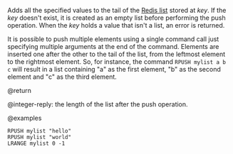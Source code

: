 Adds all the specified values to the tail of the [Redis list](/docs/data-types/lists) stored at _key_.
If the _key_ doesn't exist, it is created as an empty list before performing the push
operation.
When the _key_ holds a value that isn't a list, an error is returned.

It is possible to push multiple elements using a single command call just specifying multiple arguments at the end of the command.
Elements are inserted one after the other to the tail of the list, from the leftmost element to the rightmost element.
So, for instance, the command `RPUSH mylist a b c` will result in a list containing "a" as the first element, "b" as the second element and "c" as the third element.

@return

@integer-reply: the length of the list after the push operation.

@examples

```cli
RPUSH mylist "hello"
RPUSH mylist "world"
LRANGE mylist 0 -1
```
